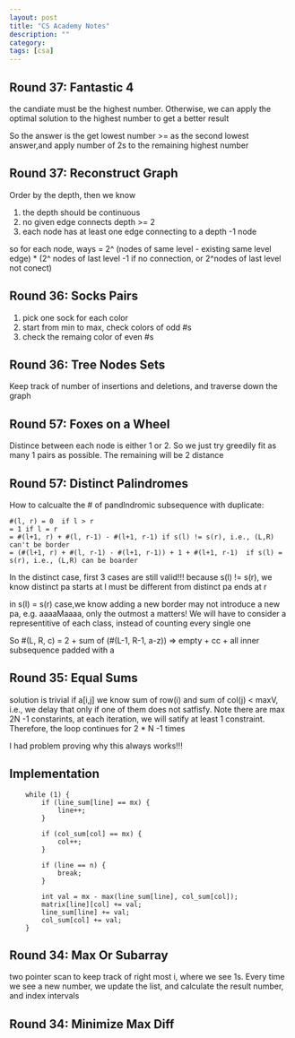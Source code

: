 ```yaml
---
layout: post
title: "CS Academy Notes"
description: ""
category: 
tags: [csa]
---
```

Round 37: Fantastic 4
----------
the candiate must be the highest number. Otherwise, we can apply the optimal solution to the highest number to get a better result

So the answer is the get lowest number >= as the second lowest answer,and apply number of  2s to the remaining highest number


Round 37: Reconstruct Graph
---------
Order by the depth, then we know 
1. the depth should be continuous
2. no given edge connects depth >= 2
3. each node has at least one edge connecting to a depth -1 node

so for each node,
ways = 2^ (nodes of same level - existing same level edge)  * (2^ nodes of last level -1 if no connection, or 2^nodes of last level not conect) 


Round 36: Socks Pairs
--------
1. pick one sock for each color
2. start from min to max, check colors of odd #s
3. check the remaing color of even #s

Round 36: Tree Nodes Sets
----------
Keep track of number of insertions and deletions, and traverse down the graph

Round 57: Foxes on a Wheel
----------
Distince between each node is either 1 or 2. So we just try greedily fit as many 1 pairs as possible. The remaining will be 2 distance

Round 57: Distinct Palindromes
----------
How to calcualte the # of pandlndromic subsequence with duplicate:
```
#(l, r) = 0  if l > r
= 1 if l = r
= #(l+1, r) + #(l, r-1) - #(l+1, r-1) if s(l) != s(r), i.e., (L,R) can't be border
= (#(l+1, r) + #(l, r-1) - #(l+1, r-1)) + 1 + #(l+1, r-1)  if s(l) = s(r), i.e., (L,R) can be boarder
```

In the distinct case, first 3 cases are still valid!!! because s(l) != s(r), we know distinct pa starts at l must be different from distinct pa ends at r

in s(l) = s(r) case,we know adding a new border may not introduce a new pa, e.g. aaaaMaaaa, only the outmost a matters! We will have to consider a representitive of each class, instead of counting every single one

So #(L, R, c) = 2 + sum of (#(L-1, R-1, a-z)) => empty + cc + all inner subsequence padded with a



Round 35: Equal Sums
---------
solution is trivial if a[i,j] we know sum of row(i) and sum of col(j) < maxV, i.e., we delay that only if one of them does not satfisfy. 
Note there are max 2N -1 constarints, at each iteration, we will satify at least 1 constraint. Therefore, the loop continues for 2 * N -1 times

I had problem proving why this always works!!!

Implementation
---------
```
    while (1) {
        if (line_sum[line] == mx) {
            line++;
        }

        if (col_sum[col] == mx) {
            col++;
        }

        if (line == n) {
            break;
        }

        int val = mx - max(line_sum[line], col_sum[col]);
        matrix[line][col] += val;
        line_sum[line] += val;
        col_sum[col] += val;
    }

```

Round 34: Max Or Subarray
------------
two pointer scan to keep track of right most i, where we see 1s. Every time we see a new number, we update the list, and calculate the result number, and index intervals 


Round 34: Minimize Max Diff
-----------


